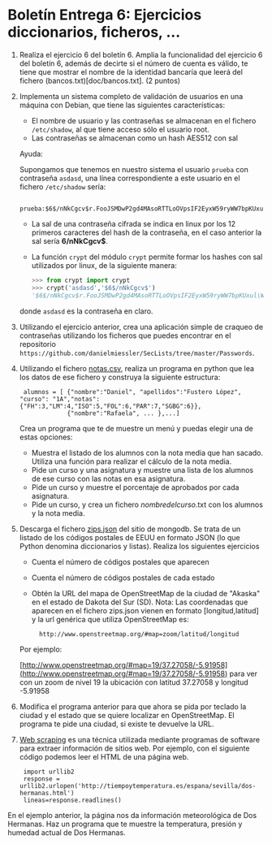 # Boletín Entrega 6: Ejercicios diccionarios, ficheros, ...

1. Realiza el ejercicio 6 del boletín 6. Amplia la funcionalidad del ejercicio 6 del boletín 6, además de decirte si el número de cuenta es válido, te tiene que mostrar el nombre de la identidad bancaría que leerá del fichero (bancos.txt)[doc/bancos.txt]. (2 puntos)

2. Implementa un sistema completo de validación de usuarios en una máquina con Debian, que tiene las siguientes características:
	* El nombre de usuario y las contraseñas se almacenan en el fichero `/etc/shadow`, al que tiene acceso sólo el usuario root.
	* Las contraseñas se almacenan como un hash AES512 con sal

	Ayuda:
	
    Supongamos que tenemos en nuestro sistema el usuario `prueba` con contraseña `asdasd`, una línea correspondiente a este usuario en el fichero `/etc/shadow` sería:

		prueba:$6$/nNkCgcv$r.FooJSMDwP2gd4MAsoRTTLoOVpsIF2EyxW59ryWW7bpKUxulWX9CpEWknaDBzHWYJ2q9gqxEyfQl93u7okPa.:15059:0:99999:7::::

	* La sal de una contraseña cifrada se indica en linux por los 12 primeros caracteres del hash de la contraseña, en el caso anterior la sal sería **$6$/nNkCgcv$**.
	* La función `crypt` del módulo `crypt` permite formar los hashes con sal utilizados por linux, de la siguiente manera:

        ```python
        >>> from crypt import crypt
		>>> crypt('asdasd','$6$/nNkCgcv$')
		'$6$/nNkCgcv$r.FooJSMDwP2gd4MAsoRTTLoOVpsIF2EyxW59ryWW7bpKUxul\WX9CpEWknaDBzHWYJ2q9gqxEyfQl93u7okPa.'
        ```

	donde `asdasd` es la contraseña en claro.

3. Utilizando el ejercicio anterior, crea una aplicación simple de craqueo de contraseñas utilizando los ficheros que puedes encontrar en el repositorio `https://github.com/danielmiessler/SecLists/tree/master/Passwords`.

4. Utilizando el fichero [notas.csv](doc/notas.csv), realiza un programa en python que lea los datos de ese fichero y construya la siguiente estructura: 

        alumnos = [ {"nombre":"Daniel", "apellidos":"Fustero López", "curso": "1A","notas":{"FH":3,"LM":4,"ISO":5,"FOL":6,"PAR":7,"SGBG":6}},
                    {"nombre":"Rafaela", ... },...]

    Crea un programa que te de muestre un menú y puedas elegir una de estas opciones:
    
    * Muestra el listado de los alumnos con la nota media que han sacado. Utiliza una función para realizar el cálculo de la nota media.
    * Pide un curso y una asignatura y muestre una lista de los alumnos de ese curso con las notas en esa asignatura.
    * Pide un curso y muestre el porcentaje de aprobados por cada asignatura.
    * Pide un curso, y crea un fichero *nombredelcurso*.txt con los alumnos y la nota media.

5. Descarga el fichero [zips.json](docs/zips.json) del sitio de mongodb. Se trata de un listado de los códigos postales de EEUU en formato JSON (lo que Python denomina diccionarios y listas). Realiza los siguientes ejercicios

    * Cuenta el número de códigos postales que aparecen
    * Cuenta el número de códigos postales de cada estado
    * Obtén la URL del mapa de OpenStreetMap de la ciudad de "Akaska" en el estado de Dakota del Sur (SD). Nota: Las coordenadas que aparecen en el fichero zips.json vienen en formato [longitud,latitud] y la url genérica que utiliza OpenStreetMap es:

            http://www.openstreetmap.org/#map=zoom/latitud/longitud

    Por ejemplo:

    [http://www.openstreetmap.org/#map=19/37.27058/-5.91958](http://www.openstreetmap.org/#map=19/37.27058/-5.91958) para ver con un zoom de nivel 19 la ubicación con latitud 37.27058 y longitud -5.91958

6. Modifica el programa anterior para que ahora se pida por teclado la ciudad y el estado que se quiere localizar en OpenStreetMap. El programa te pide una ciudad, si existe te devuelve la URL.

7. [Web scraping](https://es.wikipedia.org/wiki/Web_scraping) es una técnica utilizada mediante programas de software para extraer información de sitios web. Por ejemplo, con el siguiente código podemos leer el HTML de una página web.

        import urllib2
        response = urllib2.urlopen('http://tiempoytemperatura.es/espana/sevilla/dos-hermanas.html')
        lineas=response.readlines()

En el ejemplo anterior, la página nos da información meteorológica de Dos Hermanas. Haz un programa que te muestre la temperatura, presión y humedad actual de Dos Hermanas.